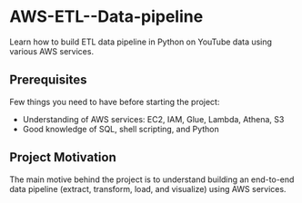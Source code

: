 # AWS-ETL--Data-pipeline

Learn how to build ETL data pipeline in Python on YouTube data using various AWS services.

## Prerequisites
Few things you need to have before starting the project:
- Understanding of AWS services: EC2, IAM, Glue, Lambda, Athena, S3
- Good knowledge of SQL, shell scripting, and Python

## Project Motivation
The main motive behind the project is to understand building an end-to-end data pipeline (extract, transform, load, and visualize) using AWS services. 

